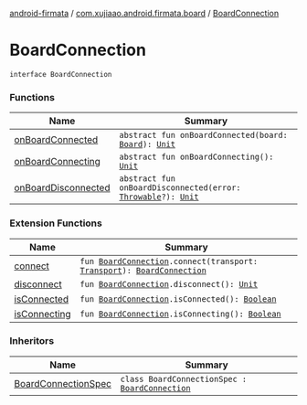 [android-firmata](../../index.md) / [com.xujiaao.android.firmata.board](../index.md) / [BoardConnection](./index.md)

# BoardConnection

`interface BoardConnection`

### Functions

| Name | Summary |
|---|---|
| [onBoardConnected](on-board-connected.md) | `abstract fun onBoardConnected(board: `[`Board`](../-board/index.md)`): `[`Unit`](https://kotlinlang.org/api/latest/jvm/stdlib/kotlin/-unit/index.html) |
| [onBoardConnecting](on-board-connecting.md) | `abstract fun onBoardConnecting(): `[`Unit`](https://kotlinlang.org/api/latest/jvm/stdlib/kotlin/-unit/index.html) |
| [onBoardDisconnected](on-board-disconnected.md) | `abstract fun onBoardDisconnected(error: `[`Throwable`](https://kotlinlang.org/api/latest/jvm/stdlib/kotlin/-throwable/index.html)`?): `[`Unit`](https://kotlinlang.org/api/latest/jvm/stdlib/kotlin/-unit/index.html) |

### Extension Functions

| Name | Summary |
|---|---|
| [connect](../connect.md) | `fun `[`BoardConnection`](./index.md)`.connect(transport: `[`Transport`](../../com.xujiaao.android.firmata.transport/-transport/index.md)`): `[`BoardConnection`](./index.md) |
| [disconnect](../disconnect.md) | `fun `[`BoardConnection`](./index.md)`.disconnect(): `[`Unit`](https://kotlinlang.org/api/latest/jvm/stdlib/kotlin/-unit/index.html) |
| [isConnected](../is-connected.md) | `fun `[`BoardConnection`](./index.md)`.isConnected(): `[`Boolean`](https://kotlinlang.org/api/latest/jvm/stdlib/kotlin/-boolean/index.html) |
| [isConnecting](../is-connecting.md) | `fun `[`BoardConnection`](./index.md)`.isConnecting(): `[`Boolean`](https://kotlinlang.org/api/latest/jvm/stdlib/kotlin/-boolean/index.html) |

### Inheritors

| Name | Summary |
|---|---|
| [BoardConnectionSpec](../-board-connection-spec/index.md) | `class BoardConnectionSpec : `[`BoardConnection`](./index.md) |
